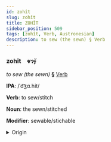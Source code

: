 ```yaml
---
id: zohît
slug: zohît
title: ZOHÎT
sidebar_position: 509
tags: [zohît, Verb, Austronesian]
description: to sew (the sewn) § Verb
---
```


### zohît&emsp;<span kind="abugida">ⱴɂ̆ɟ</span>

*to sew (the sewn)* **§** [Verb](../../tags/Verb)

**IPA**: /ˈd͡ʒɑ.hit/

**Verb**: to sew/stitch

**Noun**: the sewn/stitched

**Modifier**: sewable/stichable

<details>
    <summary>Origin</summary>
    Indonesian jahit /ˈd͡ʒa.hit/<br/>
    <em>Austronesian Language Family</em>
</details>